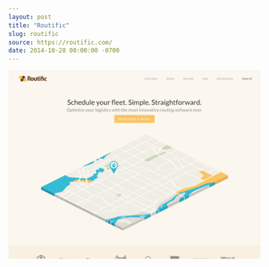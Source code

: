 ```yaml
---
layout: post
title: "Routific"
slug: routific
source: https://routific.com/
date: 2014-10-28 00:00:00 -0700
---
```


<img src="/assets/img/screenshots/routific.jpg">
